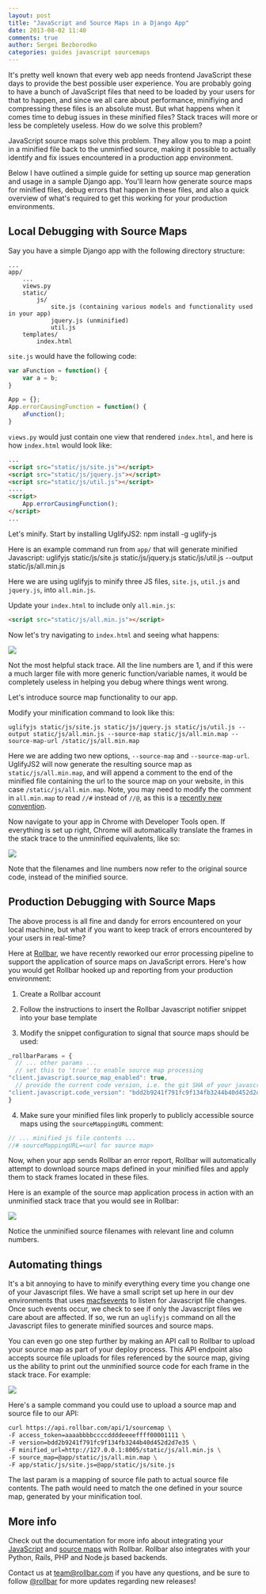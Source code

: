 ```yaml
---
layout: post
title: "JavaScript and Source Maps in a Django App"
date: 2013-08-02 11:40
comments: true
author: Sergei Bezborodko
categories: guides javascript sourcemaps
---
```


It's pretty well known that every web app needs frontend JavaScript these days to provide the best possible user experience. You are probably going to have a bunch of JavaScript files that need to be loaded by your users for that to happen, and since we all care about performance, minifiying and compressing these files is an absolute must. But what happens when it comes time to debug issues in these minified files? Stack traces will more or less be completely useless. How do we solve this problem?

JavaScript source maps solve this problem. They allow you to map a point in a minified file back to the unminfied source, making it possible to actually identify and fix issues encountered in a production app environment.

Below I have outlined a simple guide for setting up source map generation and usage in a sample Django app. You'll learn how generate source maps for minified files, debug errors that happen in these files, and also a quick overview of what's required to get this working for your production environments.


## Local Debugging with Source Maps

Say you have a simple Django app with the following directory structure:

    ...
    app/
        ...
        views.py
        static/
            js/
                site.js (containing various models and functionality used in your app)
                jquery.js (unminified)
                util.js
        templates/
            index.html


`site.js` would have the following code:
```javascript
var aFunction = function() {
    var a = b;
}

App = {};
App.errorCausingFunction = function() {
    aFunction();
}
```

`views.py` would just contain one view that rendered `index.html`, and here is how `index.html` would look like:
```html
...
<script src="static/js/site.js"></script>
<script src="static/js/jquery.js"></script>
<script src="static/js/util.js"></script>
....
<script>
    App.errorCausingFunction();
</script>
...
```

Let's minify. Start by installing UglifyJS2:
    npm install -g uglify-js

Here is an example command run from `app/` that will generate minified Javascript:
    uglifyjs static/js/site.js static/js/jquery.js static/js/util.js --output static/js/all.min.js

Here we are using uglifyjs to minify three JS files, `site.js`, `util.js` and `jquery.js`, into `all.min.js`.

Update your `index.html` to include only `all.min.js`:
```html
<script src="static/js/all.min.js"></script>
```

Now let's try navigating to `index.html` and seeing what happens:

<img src="https://d37gvrvc0wt4s1.cloudfront.net/static/img/blog/stacktrace-minified-chrome.png">

Not the most helpful stack trace. All the line numbers are 1, and if this were a much larger file with more generic function/variable names, it would be completely useless in helping you debug where things went wrong.

Let's introduce source map functionality to our app.

Modify your minification command to look like this:

    uglifyjs static/js/site.js static/js/jquery.js static/js/util.js --output static/js/all.min.js --source-map static/js/all.min.map --source-map-url /static/js/all.min.map

Here we are adding two new options, `--source-map` and `--source-map-url`. UglifyJS2 will now generate the resulting source map as `static/js/all.min.map`, and will append a comment to the end of the minified file containing the url to the source map on your website, in this case `/static/js/all.min.map`. Note, you may need to modify the comment in `all.min.map` to read `//#` instead of `//@`, as this is a [recently new convention](https://groups.google.com/forum/#!topic/mozilla.dev.js-sourcemap/4uo7Z5nTfUY).

Now navigate to your app in Chrome with Developer Tools open. If everything is set up right, Chrome will automatically translate the frames in the stack trace to the unminified equivalents, like so:

<img src="https://d37gvrvc0wt4s1.cloudfront.net/static/img/blog/stacktrace-unminified-chrome.png">

Note that the filenames and line numbers now refer to the original source code, instead of the minified source.

## Production Debugging with Source Maps

The above process is all fine and dandy for errors encountered on your local machine, but what if you want to keep track of errors encountered by your users in real-time?

Here at [Rollbar](https://rollbar.com), we have recently reworked our error processing pipeline to support the application of source maps on JavaScript errors. Here's how you would get Rollbar hooked up and reporting from your production environment:

1. Create a Rollbar account

2. Follow the instructions to insert the Rollbar Javascript notifier snippet into your base template

3. Modify the snippet configuration to signal that source maps should be used:
```javascript
_rollbarParams = {
  // ... other params ...
  // set this to 'true' to enable source map processing
"client.javascript.source_map_enabled": true,
  // provide the current code version, i.e. the git SHA of your javascript code.
"client.javascript.code_version": "bdd2b9241f791fc9f134fb3244b40d452d2d7e35"
}
```

4. Make sure your minified files link properly to publicly accessible source maps using the `sourceMappingURL` comment:
```javascript
// ... minified js file contents ...
//# sourceMappingURL=<url for source map>
```

Now, when your app sends Rollbar an error report, Rollbar will automatically attempt to download source maps defined in your minified files and apply them to stack frames located in these files.

Here is an example of the source map application process in action with an unminified stack trace that you would see in Rollbar:

<img src="https://d37gvrvc0wt4s1.cloudfront.net/static/img/blog/stacktrace-unminified-rollbar.png">

Notice the unminified source filenames with relevant line and column numbers.

## Automating things

It's a bit annoying to have to minify everything every time you change one of your Javascript files. We have a small script set up here in our dev environments that uses [macfsevents](https://pypi.python.org/pypi/MacFSEvents) to listen for Javascript file changes. Once such events occur, we check to see if only the Javascript files we care about are affected. If so, we run an `uglifyjs` command on all the Javascript files to generate minified sources and source maps.

You can even go one step further by making an API call to Rollbar to upload your source map as part of your deploy process. This API endpoint also accepts source file uploads for files referenced by the source map, giving us the ability to print out the unminified source code for each frame in the stack trace. For example:

<img src="https://d37gvrvc0wt4s1.cloudfront.net/static/img/blog/stacktrace-unminified-rollbar-with-source.png">

Here's a sample command you could use to upload a source map and source file to our API:

```bash
curl https://api.rollbar.com/api/1/sourcemap \
-F access_token=aaaabbbbccccddddeeeeffff00001111 \
-F version=bdd2b9241f791fc9f134fb3244b40d452d2d7e35 \
-F minified_url=http://127.0.0.1:8005/static/js/all.min.js \
-F source_map=@app/static/js/all.min.map \
-F app/static/js/site.js=@app/static/js/site.js
```

The last param is a mapping of source file path to actual source file contents. The path would need to match the one defined in your source map, generated by your minification tool.

## More info

Check out the documentation for more info about integrating your [JavaScript](https://rollbar.com/docs/notifier/rollbar.js/) and [source maps](https://rollbar.com/docs/guides_sourcemaps/) with Rollbar. Rollbar also integrates with your Python, Rails, PHP and Node.js based backends.

Contact us at [team@rollbar.com](team@rollbar.com) if you have any questions, and be sure to follow [@rollbar](https://twitter.com/rollbar) for more updates regarding new releases!
